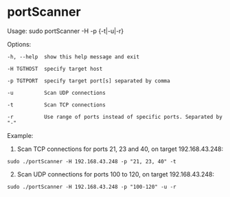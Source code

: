 # portScanner

 Usage:  sudo portScanner -H <target host> -p <target port> {-t|-u|-r}

Options:

    -h, --help  show this help message and exit
  
    -H TGTHOST  specify target host
  
    -p TGTPORT  specify target port[s] separated by comma
  
    -u          Scan UDP connections
  
    -t          Scan TCP connections
  
    -r          Use range of ports instead of specific ports. Separated by "-"
  
  
  
  Example: 
  
  01. Scan TCP connections for ports 21, 23 and 40, on target 192.168.43.248:
  
    sudo ./portScanner -H 192.168.43.248 -p "21, 23, 40" -t
      
  
  02. Scan UDP connections for ports 100 to 120, on target 192.168.43.248:
  
    sudo ./portScanner -H 192.168.43.248 -p "100-120" -u -r
      
      
